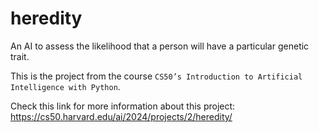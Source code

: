 # heredity
An AI to assess the likelihood that a person will have a particular genetic trait.

This is the project from the course `CS50’s Introduction to Artificial Intelligence with Python`.

Check this link for more information about this project: https://cs50.harvard.edu/ai/2024/projects/2/heredity/
